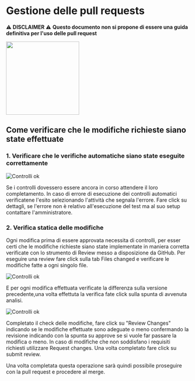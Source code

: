 # Gestione delle pull requests
:warning: **DISCLAIMER** :warning: **Questo documento non si propone di essere una guida definitiva per l'uso delle pull request**

<img src="https://github.com/TennersUnipd/developmentConfigurations/blob/master/GuideInterne/imgs/pullRequestExample.png" height="200">

## Come verificare che le modifiche richieste siano state effettuate

 ### 1. Verificare che le verifiche automatiche siano state eseguite correttamente


![Controlli ok](https://github.com/TennersUnipd/developmentConfigurations/blob/master/GuideInterne/imgs/checkOk.png)

Se i controlli dovessero essere ancora in corso attendere il loro completamento.
In caso di errore di esecuzione dei controlli automatici verificatene l'esito selezionando l'attività che segnala l'errore.
Fare click su dettagli, se l'errore non è relativo all'esecuzione del test ma al suo setup contattare l'amministratore.

### 2. Verifica statica delle modifiche
Ogni modifica prima di essere approvata necessita di controlli, per esser certi che le modifiche richieste siano state implementate in maniera corretta verificate con lo strumento di Review messo a disposizione da GitHub.
Per eseguire una review fare click sulla tab Files changed e verificare le modifiche fatte a ogni singolo file.

![Controlli ok](https://github.com/TennersUnipd/developmentConfigurations/blob/master/GuideInterne/imgs/filesChanged.png)

E per ogni modifica effettuata verificate la differenza sulla versione precedente,una volta effettuta la verifica fate click sulla spunta di avvenuta analisi.

![Controlli ok](https://github.com/TennersUnipd/developmentConfigurations/blob/master/GuideInterne/imgs/filediff.png)

Completato il check delle modifiche, fare click su "Review Changes" indicando se le modifiche effettuate sono adeguate o meno confermando la revisione indicando con la spunta su approve se si vuole far passare la modifica o meno.
In caso di modifiche che non soddisfano i requisiti richiesti utilizzare Request changes.
Una volta completato fare click su submit review.


Una volta completata questa operazione sarà quindi possibile proseguire con la pull request e procedere al merge.
